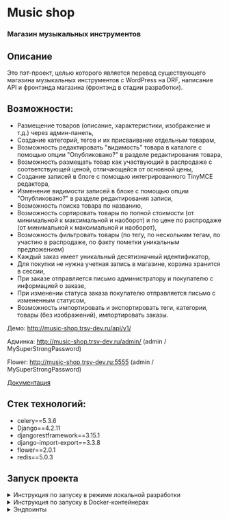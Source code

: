 # Music shop

### Магазин музыкальных инструментов


## Описание

Это пэт-проект, целью которого является перевод существующего магазина 
музыкальных инструментов с WordPress на DRF, написание API и фронтэнда 
магазина (фронтэнд в стадии разработки).

## Возможности:
- Размещение товаров (описание, характеристики, изображение и т.д.) 
через админ-панель,
- Создание категорий, тегов и их присваивание отдельным товарам,
- Возможность редактировать "видимость" товара в каталоге с помощью опции 
"Опубликовано?" в разделе редактирования товара,
- Возможность размещать товар как участвующий в распродаже с соответствующей 
ценой, отличающейся от основной цены,
- Создание записей в блоге с помощью интегрированного TinyMCE редактора,
- Изменение видимости записей в блоке с помощью опции "Опубликовано?" 
в разделе редактирования записи,
- Возможность поиска товара по названию,
- Возможность сортировать товары по полной стоимости (от минимальной 
к максимальной и наоборот) и по цене по распродаже (от минимальной к 
максимальной и наоборот),
- Возможность фильтровать товары (по тегу, по нескольким тегам, по участию 
в распродаже, по факту пометки уникальным предложением)
- Каждый заказ имеет уникальный десятизначный идентификатор,
- Для покупки не нужна учетная запись в магазине, корзина хранится в сессии,
- При заказе отправляется письмо администратору и покупателю с информацией о 
заказе,
- При изменении статуса заказа покупателю отправляется письмо с измененным 
статусом,
- Возможность импортировать и экспортировать теги, категории, товары 
(без изображений), импортировать заказы.

Демо: http://music-shop.trsv-dev.ru/api/v1/

Админка: http://music-shop.trsv-dev.ru/admin/ (admin / MySuperStrongPassword)

Flower: http://music-shop.trsv-dev.ru:5555 (admin / MySuperStrongPassword)

[Документация](https://documenter.getpostman.com/view/26097853/2sA3JGgPwv)

## Стек технологий:
* celery==5.3.6
* Django==4.2.11
* djangorestframework==3.15.1
* django-import-export==3.3.8
* flower==2.0.1
* redis==5.0.3


## Запуск проекта

<details>

<summary>Инструкция по запуску в режиме локальной разработки</summary>

### **_Запуск из консоли._**

Клонируйте репозиторий с **develop веткой** к себе на машину:
```
git clone git@github.com:trsv-dev/music_shop.git -b develop
```
Перейдите в папку проекта:
```
cd music_shop/
```
Установите виртуальное окружение (**если работаете в Linux**):
```
python3.12 -m venv venv
```
Активируйте виртуальное окружение:
```
source venv/bin/activate
```
Перейдите в папку **backend**:
```
cd backend/
```
Переименовать **.env.example** в **.env**.

Убедитесь, что конфигурация Celery в .env настроена на использование в локальной среде.
Она должна выглядеть так:
```
#Celery settings:
###############################################################################

#### Uncomment these two strings if you use it in Docker:
#### Comment it if you use in in local development:
#CELERY_BROKER_URL='redis://redis:6379/0'
#CELERY_RESULT_BACKEND='redis://redis:6379/0'

#### Uncomment these two strings if you use in in local development.
#### Comment it if you use Docker:
CELERY_BROKER_URL='redis://127.0.0.1:6379/0'
CELERY_RESULT_BACKEND='redis://127.0.0.1:6379/0'

CELERY_BROKER_CONNECTION_RETRY_ON_STARTUP=True
```
Чтобы работало оповещение покупателя и админа о новом заказе, 
в .env замените раздел с email на тестовые настройки (используйте свой почтовый 
аккаунт, т.к. тестовый аккаунт может перестать работать):
```
#Email settings:
###############################################################################
RECIPIENT_ADDRESS='trsv.dev@yandex.ru'
EMAIL_HOST='smtp.yandex.ru'
EMAIL_PORT=465
EMAIL_USE_SSL=True
DEFAULT_FROM_EMAIL='trsv.dev@yandex.ru'
EMAIL_HOST_USER='trsv.dev@yandex.ru'
EMAIL_HOST_PASSWORD='hzitlzdryltagtly'
EMAIL_BACKEND='django.core.mail.backends.smtp.EmailBackend'
```
и укажите email администратора (замените на свой):
```
ADMIN_EMAIL=admin@email.xoxo
```
Убедитесь, что в **/backend/music_shop/settings.py** в качестве базы данных 
используется SQLite, а не PostgreSQL. Секция с настройками баз данных должна 
выглядеть так:
```
# SQLite's settings (for local development):
###############################################################################

DATABASES = {
    'default': {
        'ENGINE': 'django.db.backends.sqlite3',
        'NAME': BASE_DIR / 'db.sqlite3',
    }
}

# PostgreSQL's settings (for production or locally in containers):
###############################################################################

# DATABASES = {
#    'default': {
#        'ENGINE': 'django.db.backends.postgresql',
#        'NAME': os.getenv('POSTGRES_DB', 'django'),
#        'USER': os.getenv('POSTGRES_USER', 'django'),
#        'PASSWORD': os.getenv('POSTGRES_PASSWORD', 'you_need_to_set_the_password_in_env'),
#        'HOST': os.getenv('DB_HOST', 'localhost'),
#        'PORT': os.getenv('DB_PORT', 5432)
#    }
# }
```
Установите зависимости из файла requirements.txt:
```
pip install -r requirements.txt
``` 
Создайте и примените миграции БД:
```
python manage.py makemigrations
python manage.py migrate
```
Создайте суперпользователя:
```
python manage.py createsuperuser
```
Запустите локальный сервер разработки:
```
python manage.py runserver 127.0.0.1:10000
```
Открываем еще одно окно терминала, скачиваем контейнер с Redis:
```
docker pull redis
```
И запускаем его в режиме демона:
```
docker run -d --name redis -p 6379:6379 redis
```
Запускаем воркер Celery (**_в отдельном окне консоли_**, открытом по тому же пути, т.е. в папке /backend):
```
celery -A music_shop.celery worker -l info
```
**_Опционально:_** Запуск Flower (**_в отдельном окне консоли_**, открытом по тому же пути, т.е. в папке /backend). Мониторинг задач в celery будет доступен по http://127.0.0.1:5555
```
celery -A music_shop.celery flower
```

Перейдите в браузере по ссылке http://127.0.0.1:10000/admin/, вам будет доступна админка.

Flower доступен по http://127.0.0.1:5555 
с логином/паролем, заданным вами в .env (по умолчанию - _admin_ / _MySuperStrongPassword_).

</details>

<details>

<summary>Инструкция по запуску в Docker-контейнерах</summary>

### **_Запуск в контейнерах._**

Клонируйте репозиторий с **develop веткой** к себе на машину:
```
git clone git@github.com:trsv-dev/music_shop.git -b develop
```
Перейдите в папку проекта:
```
cd music_shop/
```
Переименовать **.env.example** в **.env**.

Убедитесь, что конфигурация Celery в .env настроена на использование в контейнерах.
Она должна выглядеть так:
```
#Celery settings:
###############################################################################

#### Uncomment these two strings if you use it in Docker:
#### Comment it if you use in in local development:
CELERY_BROKER_URL='redis://redis:6379/0'
CELERY_RESULT_BACKEND='redis://redis:6379/0'

#### Uncomment these two strings if you use in in local development.
#### Comment it if you use Docker:
#CELERY_BROKER_URL='redis://127.0.0.1:6379/0'
#CELERY_RESULT_BACKEND='redis://127.0.0.1:6379/0'

CELERY_BROKER_CONNECTION_RETRY_ON_STARTUP=True
```
Чтобы работало оповещение покупателя и админа о новом заказе, 
в .env замените раздел с email на тестовые настройки (используйте свой почтовый 
аккаунт, т.к. тестовый аккаунт может перестать работать):
```
#Email settings:
###############################################################################
RECIPIENT_ADDRESS='trsv.dev@yandex.ru'
EMAIL_HOST='smtp.yandex.ru'
EMAIL_PORT=465
EMAIL_USE_SSL=True
DEFAULT_FROM_EMAIL='trsv.dev@yandex.ru'
EMAIL_HOST_USER='trsv.dev@yandex.ru'
EMAIL_HOST_PASSWORD='hzitlzdryltagtly'
EMAIL_BACKEND='django.core.mail.backends.smtp.EmailBackend'
```
и укажите email администратора (замените на свой):
```
ADMIN_EMAIL=admin@email.xoxo
```
Закомментируйте в **/backend/music_shop/settings.py** секцию, отвечающую за 
настройки SQLite и раскомментируйте секцию с PostgreSQL. Это должно выглядеть так:
```
# SQLite's settings (for local development):
###############################################################################

# DATABASES = {
#     'default': {
#         'ENGINE': 'django.db.backends.sqlite3',
#         'NAME': BASE_DIR / 'db.sqlite3',
#     }
# }

# PostgreSQL's settings (for production or locally in containers):
###############################################################################

DATABASES = {
   'default': {
       'ENGINE': 'django.db.backends.postgresql',
       'NAME': os.getenv('POSTGRES_DB', 'django'),
       'USER': os.getenv('POSTGRES_USER', 'django'),
       'PASSWORD': os.getenv('POSTGRES_PASSWORD', 'you_need_to_set_the_password_in_env'),
       'HOST': os.getenv('DB_HOST', 'localhost'),
       'PORT': os.getenv('DB_PORT', 5432)
   }
}
```
Если запускаете на продакшне, то не забудьте раскомментировать в .env строку 
ниже и внести туда адрес своего домена:

```
CSRF_TRUSTED_ORIGINS=https://your_domain.com
```

Запустите контейнер в фоновом режиме:
```
docker compose -f docker-compose.yml up -d
```
Выполните и примените миграции БД (выполнять последовательно):
```
docker compose -f docker-compose.yml exec backend python manage.py makemigrations
docker compose -f docker-compose.yml exec backend python manage.py migrate
```
Соберите и скопируйте статику (выполнять последовательно):
```
docker compose -f docker-compose.yml exec backend python manage.py collectstatic
docker compose -f docker-compose.yml exec backend cp -r /app/collected_static/. /app/static/
```
Создайте суперпользователя:
```
docker compose -f docker-compose.yml exec backend python manage.py createsuperuser
```

Перейдите в браузере по ссылке http://127.0.0.1:10000/admin/, вам будет доступна админка.

Flower доступен по http://127.0.0.1:5555 
с логином/паролем, заданным вами в .env (по умолчанию - _admin_ / _MySuperStrongPassword_).

</details>
<details>
<summary>Эндпоинты</summary>

Все эндпоинты и возможные запросы описаны в [документации](https://documenter.getpostman.com/view/26097853/2sA3JGgPwv).
</details>